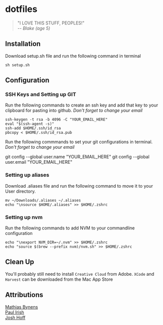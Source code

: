 # dotfiles

> "I LOVE THIS STUFF, PEOPLES!"  
>           *-- Blake (age 5)*

## Installation

Download setup.sh file and run the following command in terminal

```
sh setup.sh
```

## Configuration

### SSH Keys and Setting up GIT

Run the following commands to create an ssh key and add that key to your clipboard for pasting into github.
*Don't forget to change your email*

```
ssh-keygen -t rsa -b 4096 -C "YOUR_EMAIL_HERE"
eval "$(ssh-agent -s)"
ssh-add $HOME/.ssh/id_rsa
pbcopy < $HOME/.ssh/id_rsa.pub
```

Run the following commmands to set your git configurations in terminal.
*Don't forget to change your email*

git config --global user.name "YOUR_EMAIL_HERE"
git config --global user.email "YOUR_EMAIL_HERE"

### Setting up aliases 

Download .aliases file and run the following command to move it to your User directory.

```
mv ~/Downloads/.aliases ~/.aliases
echo "\nsource $HOME/.aliases" >> $HOME/.zshrc
```

### Setting up nvm

Run the following commands to add NVM to your commandline configuration

```
echo "\nexport NVM_DIR=~/.nvm" >> $HOME/.zshrc
echo "source $(brew --prefix nvm)/nvm.sh" >> $HOME/.zshrc
```


## Clean Up

You'll probably still need to install `Creative Cloud` from Adobe. `XCode` and `Harvest` can be downloaded from the Mac App Store

## Attributions
[Mathias Bynens](https://mths.be/dotfiles)  
[Paul Irish](https://github.com/paulirish/dotfiles)  
[Josh Hoff](https://github.com/losingkeys/dotfiles)
